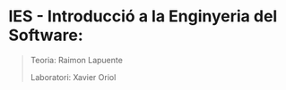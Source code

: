 # IES - Introducció a la Enginyeria del Software:

> Teoria: Raimon Lapuente
>
> Laboratori: Xavier Oriol

